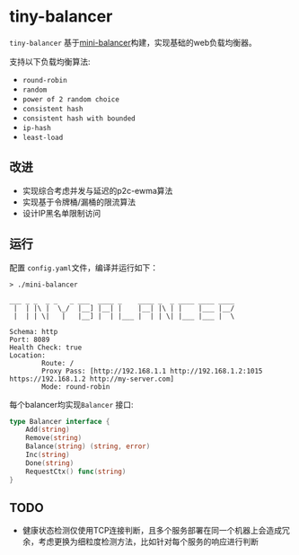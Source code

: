 # tiny-balancer

`tiny-balancer` 基于[mini-balancer](https://github.com/wanzo-mini/mini-balancer.git)构建，实现基础的web负载均衡器。

支持以下负载均衡算法: 
* `round-robin`
* `random`
* `power of 2 random choice`
* `consistent hash`
* `consistent hash with bounded`
* `ip-hash`
* `least-load`

## 改进
- 实现综合考虑并发与延迟的p2c-ewma算法
- 实现基于令牌桶/漏桶的限流算法
- 设计IP黑名单限制访问

## 运行
配置 `config.yaml`文件，编译并运行如下： 
```shell
> ./mini-balancer

___ _ _  _ _   _ ___  ____ _    ____ _  _ ____ ____ ____ 
 |  | |\ |  \_/  |__] |__| |    |__| |\ | |    |___ |__/ 
 |  | | \|   |   |__] |  | |___ |  | | \| |___ |___ |  \                                        

Schema: http
Port: 8089
Health Check: true
Location:
        Route: /
        Proxy Pass: [http://192.168.1.1 http://192.168.1.2:1015 https://192.168.1.2 http://my-server.com]
        Mode: round-robin

```


每个balancer均实现`Balancer` 接口:
```go
type Balancer interface {
	Add(string)
	Remove(string)
	Balance(string) (string, error)
	Inc(string)
	Done(string)
	RequestCtx() func(string) 
}
```

## TODO
- 健康状态检测仅使用TCP连接判断，且多个服务部署在同一个机器上会造成冗余，考虑更换为细粒度检测方法，比如针对每个服务的响应进行判断